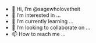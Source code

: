 - 👋 Hi, I’m @sagewholovetheit
- 👀 I’m interested in ...
- 🌱 I’m currently learning ...
- 💞️ I’m looking to collaborate on ...
- 📫 How to reach me ...

<!---
sagewholovetheit/sagewholovetheit is a ✨ special ✨ repository because its `README.md` (this file) appears on your GitHub profile.
You can click the Preview link to take a look at your changes.
--->
